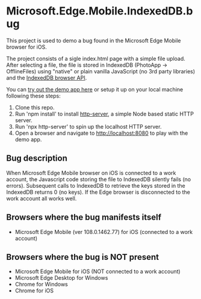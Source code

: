 # Microsoft.Edge.Mobile.IndexedDB.bug

This project is used to demo a bug found in the Microsoft Edge Mobile browser for iOS. 

The project consists of a sigle index.html page with a simple file upload. 
After selecting a file, the file is stored in IndexedDB (PhotoApp -> OfflineFiles) using "native" or plain vanilla JavaScript (no 3rd party libraries) and the <a href="https://developer.mozilla.org/en-US/docs/Web/API/IndexedDB_API" target="_blank">IndexedDB browser API</a>.

You can <a href="https://fry-edge-mobile-indexeddb-bug.s3.eu-west-1.amazonaws.com/index.html" target="_blank">try out the demo app here</a>
or setup it up on your local machine following these steps:
<ol>
    <li>Clone this repo.</li>
    <li>Run 'npm install' to install <a href="https://www.npmjs.com/package/http-server" target="_blank">http-server</a>, a simple Node based static HTTP server. </li>
    <li>Run 'npx http-server' to spin up the localhost HTTP server.</li>
    <li>Open a browser and navigate to <a href="http://localhost:8080" target="_blank">http://localhost:8080</a> to play with the demo app.</li>
</ol>

## Bug description
When Microsoft Edge Mobile browser on iOS is connected to a work account, the Javascript code storing the file to IndexedDB silently fails (no errors). Subsequent calls to IndexedDB to retrieve the keys stored in the IndexedDB returns 0 (no keys). If the Edge browser is disconnected to the work account all works well.

## Browsers where the bug manifests itself
<ul>
    <li>Microsoft Edge Mobile (ver 108.0.1462.77) for iOS (connected to a work account)</li>
</ul>

## Browsers where the bug is NOT present
<ul>
    <li>Microsoft Edge Mobile for iOS (NOT connected to a work account)
    <li>Microsoft Edge Desktop for Windows</li>
    <li>Chrome for Windows</li>
    <li>Chrome for iOS
</ul>

